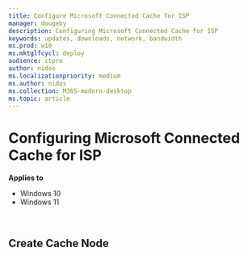 ```yaml
---
title: Configure Microsoft Connected Cache for ISP
manager: dougeby
description: Configuring Microsoft Connected Cache for ISP
keywords: updates, downloads, network, bandwidth
ms.prod: w10
ms.mktglfcycl: deploy
audience: itpro
author: nidos
ms.localizationpriority: medium
ms.author: nidos
ms.collection: M365-modern-desktop
ms.topic: article
---
```



# Configuring Microsoft Connected Cache for ISP

**Applies to**

- Windows 10
- Windows 11

<br/>

## Create Cache Node